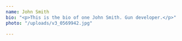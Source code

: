 ```yaml
---
name: John Smith
bio: "<p>This is the bio of one John Smith. Gun developer.</p>"
photo: "/uploads/v3_0569942.jpg"

---
```

